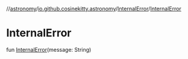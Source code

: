 //[astronomy](../../../index.md)/[io.github.cosinekitty.astronomy](../index.md)/[InternalError](index.md)/[InternalError](-internal-error.md)

# InternalError

fun [InternalError](-internal-error.md)(message: String)
